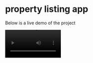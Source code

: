 # property listing app

<p> Below is a live demo of the project </p>

<video src='https://drive.google.com/file/d/1fjhlGEtHwyXnoIwyJCvoHHJIiqC19Jit/view' type="video/mp4" width=180/>
<video width="320" height="240" controls>
  <source src="movie.mp4" type="video/mp4">
  <source src="movie.ogg" type="video/ogg">
  Demo
</video>
<p align="center">
<a href="https://drive.google.com/file/d/1fjhlGEtHwyXnoIwyJCvoHHJIiqC19Jit/view">Demo</a>
</p>


# Getting Started with Create React App

This project was bootstrapped with [Create React App](https://github.com/facebook/create-react-app).

## Available Scripts

In the project directory, you can run:

### `npm start`

Runs the app in the development mode.\
Open [http://localhost:3000](http://localhost:3000) to view it in the browser.

The page will reload if you make edits.\
You will also see any lint errors in the console.

### `npm test`

Launches the test runner in the interactive watch mode.\
See the section about [running tests](https://facebook.github.io/create-react-app/docs/running-tests) for more information.

### `npm run build`

Builds the app for production to the `build` folder.\
It correctly bundles React in production mode and optimizes the build for the best performance.
